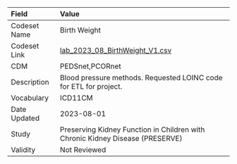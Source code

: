 |Field        |Value                                                                         |
|:------------|:-----------------------------------------------------------------------------|
|Codeset Name |Birth Weight                                                                  |
|Codeset Link |[lab_2023_08_BirthWeight_V1.csv](https://github.com/PEDSnet/Variable-Dictionary/blob/main/phys_meas/lab_2023_08_BirthWeight_V1.csv)|
|CDM          |PEDSnet,PCORnet                                                               |
|Description  |Blood pressure methods. Requested LOINC code for ETL for project.             |
|Vocabulary   |ICD11CM                                                                       |
|Date Updated |2023-08-01                                                                    |
|Study        |Preserving Kidney Function in Children with Chronic Kidney Disease (PRESERVE) |
|Validity     |Not Reviewed                                                                  |
